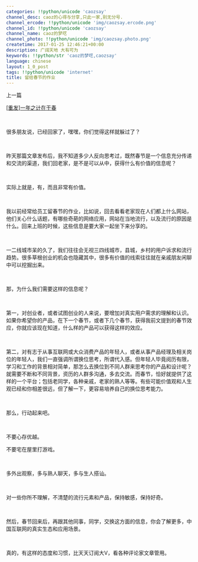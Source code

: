 ```yaml
---
categories: !!python/unicode 'caozsay'
channel_desc: caoz的心得与分享,只此一家,别无分号.
channel_ercode: !!python/unicode 'img/caozsay.ercode.png'
channel_id: !!python/unicode 'caozsay'
channel_name: caoz的梦呓
channel_photo: !!python/unicode 'img/caozsay.photo.png'
createtime: 2017-01-25 12:46:21+00:00
description: 广阔天地 大有可为
keywords: !!python/str 'caoz的梦呓,caozsay'
language: chinese
layout: 1_0_post
tags: !!python/unicode 'internet'
title: 留给春节的作业
---
```

<div class="rich_media_content" id="js_content">
<p>
         上一篇
        </p>
<p>
<a data_ue_src="http://mp.weixin.qq.com/s?__biz=MzI0MjA1Mjg2Ng==&amp;mid=2649867138&amp;idx=1&amp;sn=7e082f14158403f5abe1ef5f5e618647&amp;chksm=f10759efc670d0f9ae3fe62253e0124282e5c66c9a40ef2626f6e21f1bb4dadf7b28b860d83f&amp;scene=21#wechat_redirect" href="http://mp.weixin.qq.com/s?__biz=MzI0MjA1Mjg2Ng==&amp;mid=2649867138&amp;idx=1&amp;sn=7e082f14158403f5abe1ef5f5e618647&amp;chksm=f10759efc670d0f9ae3fe62253e0124282e5c66c9a40ef2626f6e21f1bb4dadf7b28b860d83f&amp;scene=21#wechat_redirect" target="_blank">
          [重发]一年之计在于春
         </a>
<br/>
</p>
<p>
<br/>
</p>
<p>
         很多朋友说，已经回家了，嘿嘿，你们觉得这样就躲过了？
        </p>
<p>
<br/>
</p>
<p>
         昨天那篇文章发布后，我不知道多少人反向思考过，既然春节是一个信息充分传递和交流的渠道，我们回老家，是不是可以从中，获得什么有价值的信息呢？
        </p>
<p>
<br/>
</p>
<p>
         实际上就是，有，而且非常有价值。
        </p>
<p>
<br/>
</p>
<p>
         我以前经常给员工留春节的作业，比如说，回去看看老家现在人们都上什么网站，他们关心什么话题，有哪些奇葩的网络应用，网站在当地流行，以及流行的原因是什么。回来上班的时候，这些信息是要大家一起坐下来分享的。
        </p>
<p>
<br/>
</p>
<p>
         一二线城市呆的久了，我们往往会无视三四线城市，县城，乡村的用户诉求和流行趋势。很多草根创业的机会也隐藏其中，很多有价值的线索往往就在亲戚朋友闲聊中可以挖掘出来。
        </p>
<p>
<br/>
</p>
<p>
         那，为什么我们需要这样的信息呢？
        </p>
<p>
<br/>
</p>
<p>
         第一，对创业者，或者试图创业的人来说，要增加对真实用户需求的理解和认识。如果你希望你的产品，在下一个春节，或者下几个春节，获得我前文提到的春节效应，你就应该现在知道，什么样的产品可以获得这样的效应。
        </p>
<p>
<br/>
</p>
<p>
         第二，对有志于从事互联网或大众消费产品的年轻人，或者从事产品经理及相关岗位的年轻人，我们一直强调所谓换位思考，所谓代入感。但年轻人毕竟阅历有限，学习和工作的背景相对简单，那怎么去换位到不同人群来思考你的产品和设计呢？就需要不断和不同背景，资历的人群多沟通，多去交流。而春节，恰好就提供了这样的一个平台；包括老同学，各种亲戚，老家的熟人等等。有些可能价值观和人生观已经和你相差很远，但了解一下，更容易培养自己的换位思考能力。
        </p>
<p>
<br/>
</p>
<p>
         那么，行动起来吧。
        </p>
<p>
<br/>
</p>
<p>
         不要心存优越。
        </p>
<p>
         不要宅在屋里打游戏。
        </p>
<p>
<br/>
</p>
<p>
         多外出观察，多与熟人聊天，多与生人搭讪。
        </p>
<p>
<br/>
</p>
<p>
         对一些你所不理解，不清楚的流行元素和产品，保持敏感，保持好奇。
        </p>
<p>
<br/>
</p>
<p>
         然后，春节回来后，再跟其他同事，同学，交换这方面的信息，你会了解更多，中国互联网的真实生态和应用场景。
        </p>
<p>
<br/>
</p>
<p>
         真的，有这样的态度和习惯，比天天订阅大V，看各种评论家文章管用。
        </p>
<p>
<br/>
</p>
<p>
<br/>
</p>
</div>